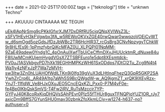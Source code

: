 +++
date = 2021-02-25T17:00:00Z
tags = ["teknologi"]
title = "unknwn Techno"

+++
AKUUUU CINTAAAAA MZ TEGUH

[uEk4lApNrSmg9cPKkIGfxrXJM7DxDRfRU5ciqQNqXVIWsZ3L-xSFV1HEvH3kFVgwbx3fA_w5REWoOKVxZGE40rwQwar0wwqzoVOEiCvWTw_d6smOgd5ozGdsJfDzJbWBc2TR6HcHlR37_rcGsBrg3CNvNpzygyTChkW9r8HLfEs9I-1pPmzfybrQiKcMFAZ0U_XLPQPl01NqMM-9ZaE49qdew0Yndg1C_4pOnAuIXwfTbUjCeCffmDXvJHUUcktmR_dNuxe84uF8IUwMCmKUjemHvgdVGsX7ZTSBFEurq1e5dpt8XEsmtdck-PV0uJ1ASVkbgvPD7hXk19EGHHMPKzWH61SxODdps7jDtCl2Tu_Zcg9N4t4Wa1ly4zNFxJzP7Wa7zMVH-sw3Itw3Zn0hLUAHOfWdlLTKn9i0Ifg39gVuX3dLHtInqFhezQ3GpR5GKP2SAYwhZrCrp6L_AR49A1tg7aWh5S9BcQWgdW-w_AQ9jgmZT_xrQK9lXEyRzx-YnJT-11fldW_Ve8HJxOXuJEO5CncEQxKZi_Pxx0-P7M4vF0e-fe4Bp0lKbQskSmVS-T4Fw2iRV_RuTsMzccjr7YP-GYFyJ40K8coRxKiqDHQVsSAhPEvr0PIz55fTHUr8guxTFNQPioYUZ1OR_rJy7axicDm9BffS7GYunSHU0mav30zbnkZfoXkmLCiy=w1274-h637-no?authuser=0](https://lh3.googleusercontent.com/uEk4lApNrSmg9cPKkIGfxrXJM7DxDRfRU5ciqQNqXVIWsZ3L-xSFV1HEvH3kFVgwbx3fA_w5REWoOKVxZGE40rwQwar0wwqzoVOEiCvWTw_d6smOgd5ozGdsJfDzJbWBc2TR6HcHlR37_rcGsBrg3CNvNpzygyTChkW9r8HLfEs9I-1pPmzfybrQiKcMFAZ0U_XLPQPl01NqMM-9ZaE49qdew0Yndg1C_4pOnAuIXwfTbUjCeCffmDXvJHUUcktmR_dNuxe84uF8IUwMCmKUjemHvgdVGsX7ZTSBFEurq1e5dpt8XEsmtdck-PV0uJ1ASVkbgvPD7hXk19EGHHMPKzWH61SxODdps7jDtCl2Tu_Zcg9N4t4Wa1ly4zNFxJzP7Wa7zMVH-sw3Itw3Zn0hLUAHOfWdlLTKn9i0Ifg39gVuX3dLHtInqFhezQ3GpR5GKP2SAYwhZrCrp6L_AR49A1tg7aWh5S9BcQWgdW-w_AQ9jgmZT_xrQK9lXEyRzx-YnJT-11fldW_Ve8HJxOXuJEO5CncEQxKZi_Pxx0-P7M4vF0e-fe4Bp0lKbQskSmVS-T4Fw2iRV_RuTsMzccjr7YP-GYFyJ40K8coRxKiqDHQVsSAhPEvr0PIz55fTHUr8guxTFNQPioYUZ1OR_rJy7axicDm9BffS7GYunSHU0mav30zbnkZfoXkmLCiy=w1274-h637-no?authuser=0 "uEk4lApNrSmg9cPKkIGfxrXJM7DxDRfRU5ciqQNqXVIWsZ3L-xSFV1HEvH3kFVgwbx3fA_w5REWoOKVxZGE40rwQwar0wwqzoVOEiCvWTw_d6smOgd5ozGdsJfDzJbWBc2TR6HcHlR37_rcGsBrg3CNvNpzygyTChkW9r8HLfEs9I-1pPmzfybrQiKcMFAZ0U_XLPQPl01NqMM-9ZaE49qdew0Yndg1C_4pOnAuIXwfTbUjCeCffmDXvJHUUcktmR_dNuxe84uF8IUwMCmKUjemHvgdVGsX7ZTSBFEurq1e5dpt8XEsmtdck-PV0uJ1ASVkbgvPD7hXk19EGHHMPKzWH61SxODdps7jDtCl2Tu_Zcg9N4t4Wa1ly4zNFxJzP7Wa7zMVH-sw3Itw3Zn0hLUAHOfWdlLTKn9i0Ifg39gVuX3dLHtInqFhezQ3GpR5GKP2SAYwhZrCrp6L_AR49A1tg7aWh5S9BcQWgdW-w_AQ9jgmZT_xrQK9lXEyRzx-YnJT-11fldW_Ve8HJxOXuJEO5CncEQxKZi_Pxx0-P7M4vF0e-fe4Bp0lKbQskSmVS-T4Fw2iRV_RuTsMzccjr7YP-GYFyJ40K8coRxKiqDHQVsSAhPEvr0PIz55fTHUr8guxTFNQPioYUZ1OR_rJy7axicDm9BffS7GYunSHU0mav30zbnkZfoXkmLCiy=w1274-h637-no?authuser=0")